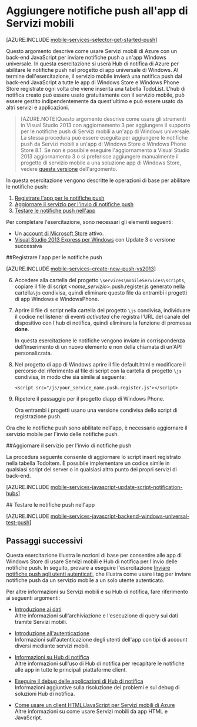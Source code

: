 ﻿<properties 
	pageTitle="Introduzione alle notifiche push mediante un servizio mobile back-end JavaScript" 
	description="Informazioni su come usare Servizi mobili di Azure e Hub di notifica per inviare notifiche push all'app Windows universale." 
	services="mobile-services, notification-hubs" 
	documentationCenter="windows" 
	authors="ggailey777" 
	manager="dwrede" 
	editor=""/>

<tags 
	ms.service="mobile-services" 
	ms.workload="mobile" 
	ms.tgt_pltfrm="mobile-windows-store" 
	ms.devlang="javascript" 
	ms.topic="article" 
	ms.date="09/15/2014" 
	ms.author="glenga"/>


# Aggiungere notifiche push all'app di Servizi mobili

[AZURE.INCLUDE [mobile-services-selector-get-started-push](../includes/mobile-services-selector-get-started-push.md)]

Questo argomento descrive come usare Servizi mobili di Azure con un back-end JavaScript per inviare notifiche push a un'app Windows universale. In questa esercitazione si userà Hub di notifica di Azure per abilitare le notifiche push nel progetto di app universale di Windows. Al termine dell'esercitazione, il servizio mobile invierà una notifica push dal back-end JavaScript a tutte le app di Windows Store e Windows Phone Store registrate ogni volta che viene inserita una tabella TodoList. L'hub di notifica creato può essere usato gratuitamente con il servizio mobile, può essere gestito indipendentemente da quest'ultimo e può essere usato da altri servizi e applicazioni.

>[AZURE.NOTE]Questo argomento descrive come usare gli strumenti in Visual Studio 2013 con aggiornamento 3 per aggiungere il supporto per le notifiche push di Servizi mobili a un'app di Windows universale. La stessa procedura può essere eseguita per aggiungere le notifiche push da Servizi mobili a un'app di Windows Store o Windows Phone Store 8.1. Se non è possibile eseguire l'aggiornamento a Visual Studio 2013 aggiornamento 3 o si preferisce aggiungere manualmente il progetto di servizio mobile a una soluzione app di Windows Store, vedere [questa versione](/it-it/documentation/articles/mobile-services-dotnet-backend-windows-store-javascript-get-started-push) dell'argomento.

In questa esercitazione vengono descritte le operazioni di base per abilitare le notifiche push:

1. [Registrare l'app per le notifiche push](#register)
2. [Aggiornare il servizio per l'invio di notifiche push](#update-service)
3. [Testare le notifiche push nell'app](#test)

Per completare l'esercitazione, sono necessari gli elementi seguenti:

* Un [account di Microsoft Store](http://go.microsoft.com/fwlink/p/?LinkId=280045) attivo.
* [Visual Studio 2013 Express per Windows](http://go.microsoft.com/fwlink/?LinkId=257546) con Update 3 o versione successiva 

##<a id="register"></a>Registrare l'app per le notifiche push

[AZURE.INCLUDE [mobile-services-create-new-push-vs2013](../includes/mobile-services-create-new-push-vs2013.md)]

<ol start="6">
<li><p>Accedere alla cartella del progetto <code>\services\mobileServices\scripts</code>, copiare il file di script &lt;<em>nome_servizio</em>&gt;.push.register.js generato nella cartella<code>\js</code> condivisa, quindi eliminare questo file da entrambi i progetti di app Windows e WindowsPhone.</p></li> 
<li><p>Aprire il file di script nella cartella del progetto <code>\js</code> condivisa, individuare il codice nel listener di eventi <em>activated</em> che registra l'URL del canale del dispositivo con l'hub di notifica, quindi eliminare la funzione di promessa <strong>done</strong>.</p>
<p>In questa esercitazione le notifiche vengono inviate in corrispondenza dell'inserimento di un nuovo elemento e non della chiamata di un'API personalizzata.</p></li>
<li><p>Nel progetto di app di Windows aprire il file default.html e modificare il percorso del riferimento al file di script con la cartella di progetto <code>\js</code> condivisa, in modo che sia simile al seguente:</p><pre><code>&lt;script src="/js/your_service_name.push.register.js"&gt;&lt;/script&gt;</code></pre></li>
<li><p>Ripetere il passaggio per il progetto diapp di Windows Phone.</p>
<p>Ora entrambi i progetti usano una versione condivisa dello script di registrazione push.</p></li>
</ol>

Ora che le notifiche push sono abilitate nell'app, è necessario aggiornare il servizio mobile per l'invio delle notifiche push. 

##<a id="update-service"></a>Aggiornare il servizio per l'invio di notifiche push

La procedura seguente consente di aggiornare lo script insert registrato nella tabella TodoItem. È possibile implementare un codice simile in qualsiasi script del server o in qualsiasi altro punto dei propri servizi di back-end. 

[AZURE.INCLUDE [mobile-services-javascript-update-script-notification-hubs](../includes/mobile-services-javascript-update-script-notification-hubs.md)]

##<a id="test"></a> Testare le notifiche push nell'app

[AZURE.INCLUDE [mobile-services-javascript-backend-windows-universal-test-push](../includes/mobile-services-javascript-backend-windows-universal-test-push.md)]

## <a name="next-steps"> </a>Passaggi successivi

Questa esercitazione illustra le nozioni di base per consentire alle app di Windows Store di usare Servizi mobili e Hub di notifica per l'invio delle notifiche push. In seguito, provare a eseguire l'esercitazione [Inviare notifiche push agli utenti autenticati], che illustra come usare i tag per inviare notifiche push da un servizio mobile a un solo utente autenticato.

Per altre informazioni su Servizi mobili e su Hub di notifica, fare riferimento ai seguenti argomenti:

* [Introduzione ai dati]
  <br/>Altre informazioni sull'archiviazione e l'esecuzione di query sui dati tramite Servizi mobili.

* [Introduzione all'autenticazione]
  <br/>Informazioni sull'autenticazione degli utenti dell'app con tipi di account diversi mediante servizi mobili.

* [Informazioni su Hub di notifica]
  <br/>Altre informazioni sull'uso di Hub di notifica per recapitare le notifiche alle app in tutte le principali piattaforme client.

* [Eseguire il debug delle applicazioni di Hub di notifica](http://go.microsoft.com/fwlink/p/?linkid=386630)
  </br>Informazioni aggiuntive sulla risoluzione dei problemi e sul debug di soluzioni Hub di notifica. 

* [Come usare un client HTML/JavaScript per Servizi mobili di Azure]
  <br/>Altre informazioni su come usare Servizi mobili da app HTML e JavaScript.

<!-- Anchors. -->

<!-- Images. -->

<!-- URLs. -->
[Pagina Invia un'app]: http://go.microsoft.com/fwlink/p/?LinkID=266582
[Applicazioni personali]: http://go.microsoft.com/fwlink/p/?LinkId=262039
[Live SDK per Windows]: http://go.microsoft.com/fwlink/p/?LinkId=262253
[Introduzione a Servizi mobili]: /it-it/documentation/articles/mobile-services-javascript-backend-windows-store-javascript-get-started
[Introduzione ai dati]: /it-it/documentation/articles/mobile-services-javascript-backend-windows-universal-javascript-get-started-data
[Introduzione all'autenticazione]: /it-it/documentation/articles/mobile-services-javascript-backend-windows-universal-javascript-get-started-users

[Inviare notifiche push agli utenti autenticati]: /it-it/documentation/articles/mobile-services-javascript-backend-windows-store-javascript-push-notifications-app-users/

[Informazioni su Hub di notifica]: /it-it/documentation/articles/notification-hubs-overview/

[Come usare un client HTML/JavaScript per Servizi mobili di Azure]: /it-it/documentation/articles/mobile-services-html-how-to-use-client-library


<!--HONumber=42-->
